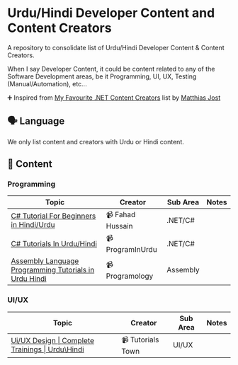 # Urdu/Hindi Developer Content and Content Creators

A repository to consolidate list of Urdu/Hindi Developer Content & Content Creators.

When I say Developer Content, it could be content related to any of the Software Development areas, be it Programming, UI, UX, Testing (Manual/Automation), etc...

:heavy_plus_sign: Inspired from [My Favourite .NET Content Creators](https://github.com/matthiasjost/dotnet-content-creators)  list by [Matthias Jost](https://github.com/matthiasjost)

## 🗣️ Language
We only list content and creators with Urdu or Hindi content.

## :notebook_with_decorative_cover: Content

### Programming

| Topic         | Creator     | Sub Area | Notes |
|--------------|-----------|------------|------------|
| [C# Tutorial For Beginners in Hindi/Urdu](https://www.youtube.com/playlist?list=PLtCBuHKmdxOfLseCtdZg1a3XBsDFbRVfd) | :video_camera: Fahad Hussain      | .NET/C# |         |
| [C# Tutorials In Urdu/Hindi](https://www.youtube.com/playlist?list=PLUyYwyJA_WfQd5zeCU890TDFQAqboekyc) | :video_camera: ProgramInUrdu      | .NET/C# |         |
| [Assembly Language Programming Tutorials in Urdu Hindi](https://www.youtube.com/playlist?list=PLR2FqYUVaFJpHPw1ExSVJZFNlXzJYGAT1) | :video_camera: Programology      | Assembly |         |

### UI/UX

| Topic         | Creator     | Sub Area | Notes |
|--------------|-----------|------------|------------|
| [Ui/UX Design \| Complete Trainings \| Urdu\Hindi](https://www.youtube.com/playlist?list=PLspW40rZgNemcESvd7g9mz8gldTKTLy-d) | :video_camera: Tutorials Town | UI/UX |         |
